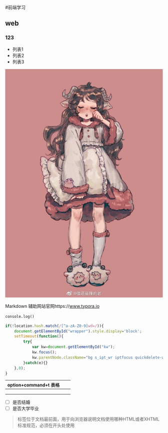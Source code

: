 #前端学习

## web

### 123

- 列表1
- 列表2
- 列表3

![IMG_0821](./IMG_0821.jpg)



Markdown 辅助网站官网https://www.typora.io

`console.log()`

```javascript
if(!location.hash.match(/[^a-zA-Z0-9]wd=/)){
    document.getElementById("wrapper").style.display='block';
    setTimeout(function(){
        try{
            var kw=document.getElementById("kw");
            kw.focus();
            kw.parentNode.className="bg s_ipt_wr iptfocus quickdelete-wrap";
        }catch(e){}
    },0);
}
```

| option+command+t 表格 |      |      |
| :-------------------- | ---- | ---- |
|                       |      |      |
|                       |      |      |
|                       |      |      |

- [ ] 是否结婚
- [ ] 是否大学毕业

> 标签位于文档最前面，用于向浏览器说明文档使用哪种HTML或者XHTML标准规范，必须在开头处使用
